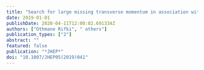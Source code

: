 ```yaml
---
title: "Search for large missing transverse momentum in association with one top-quark in proton-proton collisions at $ sqrts $ = 13 TeV with the ATLAS detector"
date: 2019-01-01
publishDate: 2020-04-11T12:00:02.691334Z
authors: ["Othmane Rifki", " others"]
publication_types: ["2"]
abstract: ""
featured: false
publication: "*JHEP*"
doi: "10.1007/JHEP05(2019)041"
---
```


